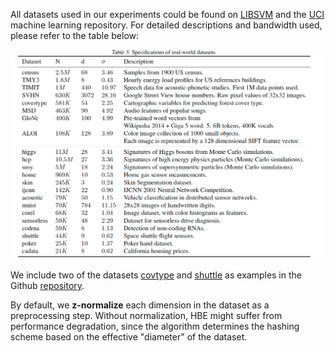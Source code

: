 All datasets used in our experiments could be found on [LIBSVM](https://www.csie.ntu.edu.tw/~cjlin/libsvmtools/datasets/regression.html) and the [UCI](https://archive.ics.uci.edu/ml/datasets.php) machine learning repository. For detailed descriptions and bandwidth used, please refer to the table below: 

![](https://github.com/kexinrong/rehashing/blob/master/plots/dataset.png)

We include two of the datasets [covtype](https://archive.ics.uci.edu/ml/datasets/covertype) and [shuttle](https://archive.ics.uci.edu/ml/datasets/Statlog+(Shuttle)) as examples in the Github [repository](https://github.com/kexinrong/rehashing/tree/master/resources/data).

By default, we **z-normalize** each dimension in the dataset as a preprocessing step. Without normalization, HBE might suffer from performance degradation, since the algorithm determines the hashing scheme based on the effective "diameter" of the dataset. 
